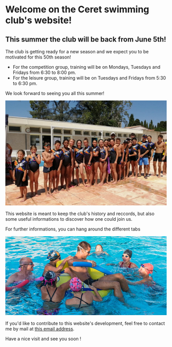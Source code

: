 # Welcome on the Ceret swimming club's website!

## This summer the club will be back from June 5th!

The club is getting ready for a new season and we expect you to be motivated for this 50th season!

* For the competition group, training will be on Mondays, Tuesdays and Fridays from 6:30 to 8:00 pm.
* For the leisure group, training will be on Tuesdays and Fridays from 5:30 to 6:30 pm. 

We look forward to seeing you all this summer!

<img src="/pictures/home/photoTeam2.jpg" alt="team picture">

This website is meant to keep the club's history and reccords, but also some useful informations to discover how one could join us.

For further informations, you can hang around the different tabs

<img src="/pictures/home/photoJeu.jpg" alt="team playing">

If you'd like to contribute to this website's development, feel free to contact me by mail at <a href="mailto:adrienberger66@gmail.com">this email address</a>.

Have a nice visit and see you soon !
